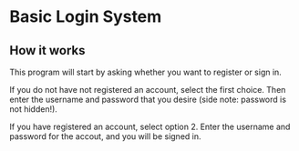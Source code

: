 # Basic Login System

## How it works

This program will start by asking whether you want to register or sign in. 

If you do not have not registered an account, select the first choice. Then enter the username and password that you desire (side note: password is not hidden!). 

If you have registered an account, select option 2. Enter the username and password for the accout, and you will be signed in. 
